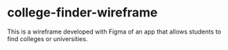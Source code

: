 # college-finder-wireframe
This is a wireframe developed with Figma of an app that allows students to find colleges or universities.
